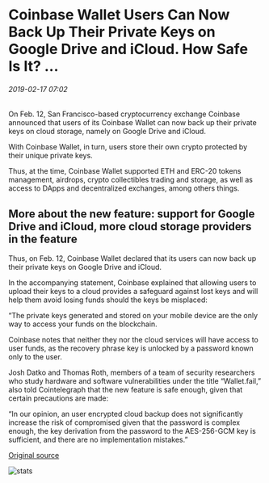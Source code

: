 # Coinbase Wallet Users Can Now Back Up Their Private Keys on Google Drive and iCloud. How Safe Is It? ...

###### 2019-02-17 07:02

On Feb. 12, San Francisco-based cryptocurrency exchange Coinbase announced that users of its Coinbase Wallet can now back up their private keys on cloud storage, namely on Google Drive and iCloud.

With Coinbase Wallet, in turn, users store their own crypto protected by their unique private keys.

Thus, at the time, Coinbase Wallet supported ETH and ERC-20 tokens management, airdrops, crypto collectibles trading and storage, as well as access to DApps and decentralized exchanges, among others things.

## More about the new feature: support for Google Drive and iCloud, more cloud storage providers in the feature

Thus, on Feb. 12, Coinbase Wallet declared that its users can now back up their private keys on Google Drive and iCloud.

In the accompanying statement, Coinbase explained that allowing users to upload their keys to a cloud provides a safeguard against lost keys and will help them avoid losing funds should the keys be misplaced:

“The private keys generated and stored on your mobile device are the only way to access your funds on the blockchain.

Coinbase notes that neither they nor the cloud services will have access to user funds, as the recovery phrase key is unlocked by a password known only to the user.

Josh Datko and Thomas Roth, members of a team of security researchers who study hardware and software vulnerabilities under the title “Wallet.fail,” also told Cointelegraph that the new feature is safe enough, given that certain precautions are made:

“In our opinion, an user encrypted cloud backup does not significantly increase the risk of compromised given that the password is complex enough, the key derivation from the password to the AES-256-GCM key is sufficient, and there are no implementation mistakes.”

[Original source](https://cointelegraph.com/news/coinbase-wallet-users-can-now-back-up-their-private-keys-on-google-drive-and-icloud-how-safe-is-it)

![stats](https://c.statcounter.com/11760860/0/a89fa40b/1/ "stats")